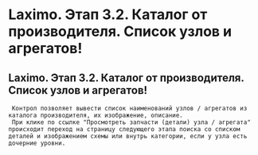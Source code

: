 ﻿---
description: 2.4.7
---
# Laximo. Этап 3.2. Каталог от производителя. Список узлов и агрегатов!
## Laximo. Этап 3.2. Каталог от производителя. Список узлов и агрегатов!
     Контрол позволяет вывести список наименований узлов / агрегатов из каталога производителя, их изображение, описание. 
     При клике по ссылке "Просмотреть запчасти (детали) узла / агрегата" происходит переход на страницу следующего этапа поиска со списком деталей и изображением схемы или внутрь категории, если у узла есть дочерние уровни.
